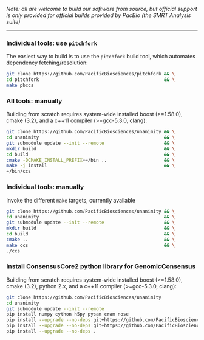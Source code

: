 *Note: all are welcome to build our software from source, but official
 support is only provided for official builds provided by PacBio
 (the SMRT Analysis suite)*

 ***

### Individual tools: use `pitchfork`

The easiest way to build is to use the `pitchfork` build tool, which
automates dependency fetching/resolution:

  ```sh
  git clone https://github.com/PacificBiosciences/pitchfork && \
  cd pitchfork                                              && \
  make pbccs
  ```

### All tools: manually

Building from scratch requires system-wide installed boost (>=1.58.0), 
cmake (3.2), and a c++11 compiler (>=gcc-5.3.0, clang):

  ```sh
  git clone https://github.com/PacificBiosciences/unanimity && \
  cd unanimity                                              && \
  git submodule update --init --remote                      && \
  mkdir build                                               && \
  cd build                                                  && \
  cmake -DCMAKE_INSTALL_PREFIX=~/bin ..                     && \
  make -j install                                           && \
  ~/bin/ccs
  ```

### Individual tools: manually

Invoke the different `make` targets, currently available

  ```sh
  git clone https://github.com/PacificBiosciences/unanimity && \
  cd unanimity                                              && \
  git submodule update --init --remote                      && \
  mkdir build                                               && \
  cd build                                                  && \
  cmake ..                                                  && \
  make ccs                                                  && \
  ./ccs
  ```

### Install ConsensusCore2 python library for GenomicConsensus

Building from scratch requires system-wide installed boost (>=1.58.0), 
cmake (3.2), python 2.x, and a c++11 compiler (>=gcc-5.3.0, clang):

  ```sh
  git clone https://github.com/PacificBiosciences/unanimity                               && \
  cd unanimity                                                                            && \
  git submodule update --init --remote                                                    && \
  pip install numpy cython h5py pysam cram nose                                           && \
  pip install --upgrade --no-deps git+https://github.com/PacificBiosciences/pbcommand.git && \
  pip install --upgrade --no-deps git+https://github.com/PacificBiosciences/pbcore.git    && \
  pip install --upgrade --no-deps .
  ```
